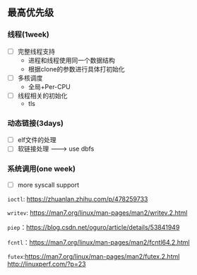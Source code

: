 ## 最高优先级

### 线程(1week)

- [ ] 完整线程支持
  - 进程和线程使用同一个数据结构
  - 根据clone的参数进行具体打初始化
- [ ] 多核调度
  - 全局+Per-CPU
- [ ] 线程相关的初始化
  - tls

### 动态链接(3days)

- [ ] elf文件的处理
- [ ] 软链接处理 ---> use dbfs

### 系统调用(one week)

- [ ] more syscall support

`ioctl`: https://zhuanlan.zhihu.com/p/478259733

`writev`: https://man7.org/linux/man-pages/man2/writev.2.html 

`piep`：https://blog.csdn.net/oguro/article/details/53841949

`fcntl`：https://man7.org/linux/man-pages/man2/fcntl64.2.html

`futex`:https://man7.org/linux/man-pages/man2/futex.2.html   http://linuxperf.com/?p=23